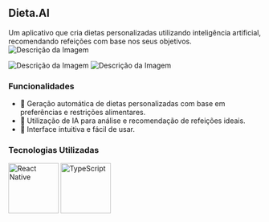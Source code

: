 ## Dieta.AI
Um aplicativo que cria dietas personalizadas utilizando inteligência artificial, recomendando refeições com base nos seus objetivos.
<img src="https://github.com/user-attachments/assets/68d7a4b0-ace4-4120-855c-645fa16281a6" alt="Descrição da Imagem" style="max-width: 300px;" />

<img src="https://github.com/user-attachments/assets/8f8e0eb8-4746-4a9b-9753-99c19ce5ddb2" alt="Descrição da Imagem" style="max-width: 300px;" />

<img src="https://github.com/user-attachments/assets/6aeaf9e5-7a6e-4a3b-adca-627f0213079f" alt="Descrição da Imagem" style="max-width: 300px;" />


### Funcionalidades
- 🥗 Geração automática de dietas personalizadas com base em preferências e restrições alimentares.
- 🧠 Utilização de IA para análise e recomendação de refeições ideais.
- 🔄 Interface intuitiva e fácil de usar.

### Tecnologias Utilizadas
<p>
  <img src="https://reactnative.dev/img/header_logo.svg" alt="React Native" width="100" />
  <img src="https://upload.wikimedia.org/wikipedia/commons/4/4c/Typescript_logo_2020.svg" alt="TypeScript" width="100" />
</p>
